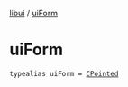 [libui](index.md) / [uiForm](./ui-form.md)

# uiForm

`typealias uiForm = `[`CPointed`](../kotlinx.cinterop/-c-pointed/index.md)